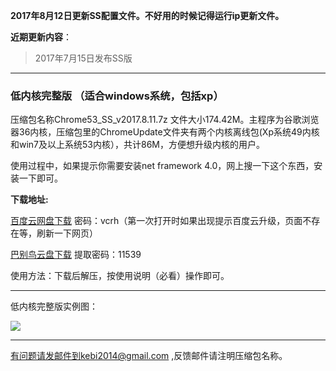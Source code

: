 **2017年8月12日更新SS配置文件。不好用的时候记得运行ip更新文件。**

**近期更新内容**：

> 2017年7月15日发布SS版

***

### 低内核完整版 （适合windows系统，包括xp）

压缩包名称Chrome53_SS_v2017.8.11.7z 文件大小174.42M。主程序为谷歌浏览器36内核，压缩包里的ChromeUpdate文件夹有两个内核离线包(Xp系统49内核和win7及以上系统53内核），共计86M，方便想升级内核的用户。

使用过程中，如果提示你需要安装net framework 4.0，网上搜一下这个东西，安装一下即可。

**下载地址:**

[百度云网盘下载](http://pan.baidu.com/s/1hrK6Q6g) 密码：vcrh（第一次打开时如果出现提示百度云升级，页面不存在等，刷新一下网页）

[巴别鸟云盘下载](https://www.babel.cc/share.do?s=2134550656259265) 提取密码：11539


使用方法：下载后解压，按使用说明（必看）操作即可。

***

低内核完整版实例图：

![](https://raw.githubusercontent.com/Alvin9999/pac2/master/53ss001.png)


***


有问题请发邮件到kebi2014@gmail.com ,反馈邮件请注明压缩包名称。